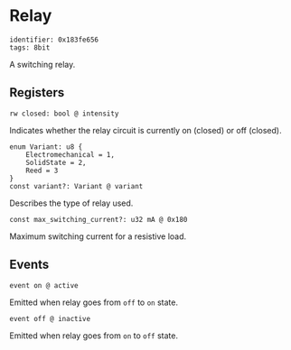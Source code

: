 # Relay

    identifier: 0x183fe656
    tags: 8bit

A switching relay.

## Registers

    rw closed: bool @ intensity

Indicates whether the relay circuit is currently on (closed) or off (closed).

    enum Variant: u8 {
        Electromechanical = 1,
        SolidState = 2,
        Reed = 3
    }
    const variant?: Variant @ variant

Describes the type of relay used.

    const max_switching_current?: u32 mA @ 0x180

Maximum switching current for a resistive load.

## Events

    event on @ active

Emitted when relay goes from ``off`` to ``on`` state.

    event off @ inactive

Emitted when relay goes from ``on`` to ``off`` state.
